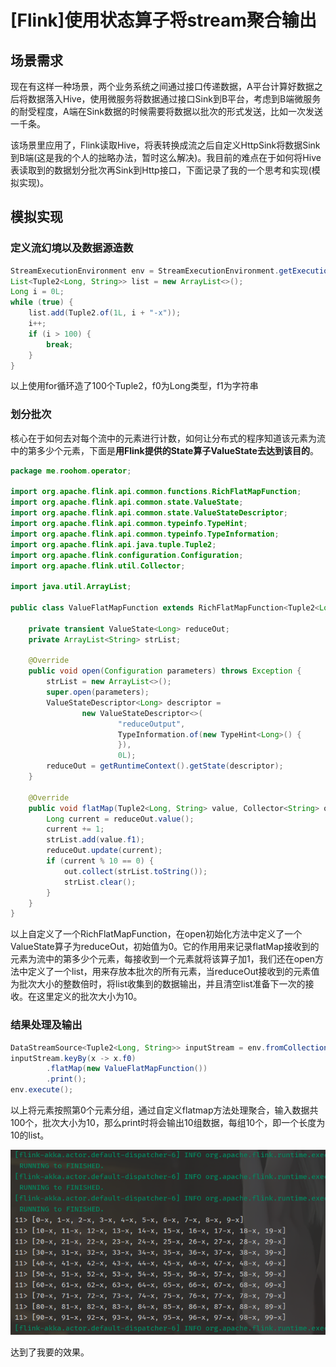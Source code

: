 # [Flink]使用状态算子将stream聚合输出

## 场景需求

现在有这样一种场景，两个业务系统之间通过接口传递数据，A平台计算好数据之后将数据落入Hive，使用微服务将数据通过接口Sink到B平台，考虑到B端微服务的耐受程度，A端在Sink数据的时候需要将数据以批次的形式发送，比如一次发送一千条。

该场景里应用了，Flink读取Hive，将表转换成流之后自定义HttpSink将数据Sink到B端(这是我的个人的拙略办法，暂时这么解决)。我目前的难点在于如何将Hive表读取到的数据划分批次再Sink到Http接口，下面记录了我的一个思考和实现(模拟实现)。



## 模拟实现

### 定义流幻境以及数据源造数

~~~java
StreamExecutionEnvironment env = StreamExecutionEnvironment.getExecutionEnvironment();
List<Tuple2<Long, String>> list = new ArrayList<>();
Long i = 0L;
while (true) {
    list.add(Tuple2.of(1L, i + "-x"));
    i++;
    if (i > 100) {
        break;
    }
}
~~~

以上使用for循环造了100个Tuple2，f0为Long类型，f1为字符串

### 划分批次

核心在于如何去对每个流中的元素进行计数，如何让分布式的程序知道该元素为流中的第多少个元素，下面是**用Flink提供的State算子ValueState去达到该目的**。

~~~java
package me.roohom.operator;

import org.apache.flink.api.common.functions.RichFlatMapFunction;
import org.apache.flink.api.common.state.ValueState;
import org.apache.flink.api.common.state.ValueStateDescriptor;
import org.apache.flink.api.common.typeinfo.TypeHint;
import org.apache.flink.api.common.typeinfo.TypeInformation;
import org.apache.flink.api.java.tuple.Tuple2;
import org.apache.flink.configuration.Configuration;
import org.apache.flink.util.Collector;

import java.util.ArrayList;

public class ValueFlatMapFunction extends RichFlatMapFunction<Tuple2<Long, String>, String> {

    private transient ValueState<Long> reduceOut;
    private ArrayList<String> strList;

    @Override
    public void open(Configuration parameters) throws Exception {
        strList = new ArrayList<>();
        super.open(parameters);
        ValueStateDescriptor<Long> descriptor =
                new ValueStateDescriptor<>(
                        "reduceOutput", 
                        TypeInformation.of(new TypeHint<Long>() {
                        }), 
                        0L); 
        reduceOut = getRuntimeContext().getState(descriptor);
    }

    @Override
    public void flatMap(Tuple2<Long, String> value, Collector<String> out) throws Exception {
        Long current = reduceOut.value();
        current += 1;
        strList.add(value.f1);
        reduceOut.update(current);
        if (current % 10 == 0) {
            out.collect(strList.toString());
            strList.clear();
        }
    }
}

~~~

以上自定义了一个RichFlatMapFunction，在open初始化方法中定义了一个ValueState算子为reduceOut，初始值为0。它的作用用来记录flatMap接收到的元素为流中的第多少个元素，每接收到一个元素就将该算子加1，我们还在open方法中定义了一个list，用来存放本批次的所有元素，当reduceOut接收到的元素值为批次大小的整数倍时，将list收集到的数据输出，并且清空list准备下一次的接收。在这里定义的批次大小为10。

### 结果处理及输出

~~~java
DataStreamSource<Tuple2<Long, String>> inputStream = env.fromCollection(list);
inputStream.keyBy(x -> x.f0)
        .flatMap(new ValueFlatMapFunction())
        .print();
env.execute();
~~~

以上将元素按照第0个元素分组，通过自定义flatmap方法处理聚合，输入数据共100个，批次大小为10，那么print时将会输出10组数据，每组10个，即一个长度为10的list。

![flink-reduce-output](./FlinkReduceOutput/FlinkReduceOutput.png)

达到了我要的效果。